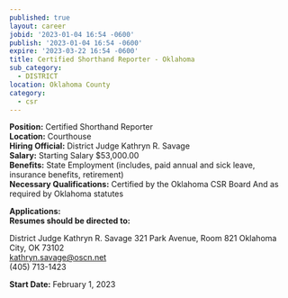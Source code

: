 ```yaml
---
published: true
layout: career
jobid: '2023-01-04 16:54 -0600'
publish: '2023-01-04 16:54 -0600'
expire: '2023-03-22 16:54 -0600'
title: Certified Shorthand Reporter - Oklahoma
sub_category:
  - DISTRICT
location: Oklahoma County
category:
  - csr
---
```

**Position:** Certified Shorthand Reporter   
**Location:** Courthouse     
**Hiring Official:** District Judge Kathryn R. Savage   
**Salary:** Starting Salary $53,000.00  
**Benefits:** State Employment (includes, paid annual and sick leave, insurance benefits, retirement)    
**Necessary Qualifications:** Certified by the Oklahoma CSR Board And as required by Oklahoma statutes
										

**Applications:**   
**Resumes should be directed to:**  

District Judge Kathryn R. Savage
321 Park Avenue, Room 821 
Oklahoma City, OK  73102  
[kathryn.savage@oscn.net](mailto:kathryn.savage@oscn.net)  
(405) 713-1423  

**Start Date:** February 1, 2023
